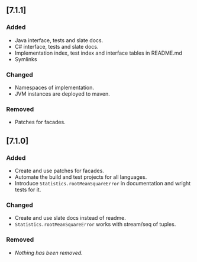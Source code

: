 ## [7.1.1]
### Added
- Java interface, tests and slate docs.
- C# interface, tests and slate docs.
- Implementation index, test index and interface tables in README.md
- Symlinks

### Changed
- Namespaces of implementation.
- JVM instances are deployed to maven.

### Removed
- Patches for facades.

## [7.1.0]
### Added
- Create and use patches for facades.
- Automate the build and test projects for all languages.
- Introduce `Statistics.rootMeanSquareError` in documentation and wright tests for it.

### Changed
- Create and use slate docs instead of readme.
- `Statistics.rootMeanSquareError` works with stream/seq of tuples.

### Removed
- _Nothing has been removed._
